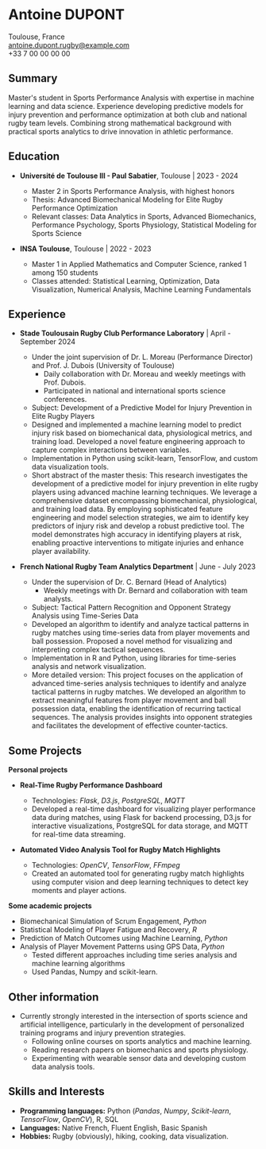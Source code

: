 # Antoine DUPONT

Toulouse, France  
antoine.dupont.rugby@example.com  
+33 7 00 00 00 00

## Summary

Master's student in Sports Performance Analysis with expertise in machine learning and data science. Experience developing predictive models for injury prevention and performance optimization at both club and national rugby team levels. Combining strong mathematical background with practical sports analytics to drive innovation in athletic performance.

## Education

* **Université de Toulouse III - Paul Sabatier**, Toulouse | 2023 - 2024
    * Master 2 in Sports Performance Analysis, with highest honors
    * Thesis: Advanced Biomechanical Modeling for Elite Rugby Performance Optimization
    * Relevant classes: Data Analytics in Sports, Advanced Biomechanics, Performance Psychology, Sports Physiology, Statistical Modeling for Sports Science

* **INSA Toulouse**, Toulouse | 2022 - 2023
    * Master 1 in Applied Mathematics and Computer Science, ranked 1 among 150 students
    * Classes attended: Statistical Learning, Optimization, Data Visualization, Numerical Analysis, Machine Learning Fundamentals

## Experience

* **Stade Toulousain Rugby Club Performance Laboratory** | April - September 2024
    * Under the joint supervision of Dr. L. Moreau (Performance Director) and Prof. J. Dubois (University of Toulouse)
        * Daily collaboration with Dr. Moreau and weekly meetings with Prof. Dubois.
        * Participated in national and international sports science conferences.
    * Subject: Development of a Predictive Model for Injury Prevention in Elite Rugby Players
    * Designed and implemented a machine learning model to predict injury risk based on biomechanical data, physiological metrics, and training load. Developed a novel feature engineering approach to capture complex interactions between variables.
    * Implementation in Python using scikit-learn, TensorFlow, and custom data visualization tools.
    * Short abstract of the master thesis: This research investigates the development of a predictive model for injury prevention in elite rugby players using advanced machine learning techniques. We leverage a comprehensive dataset encompassing biomechanical, physiological, and training load data. By employing sophisticated feature engineering and model selection strategies, we aim to identify key predictors of injury risk and develop a robust predictive tool. The model demonstrates high accuracy in identifying players at risk, enabling proactive interventions to mitigate injuries and enhance player availability.

* **French National Rugby Team Analytics Department** | June - July 2023
    * Under the supervision of Dr. C. Bernard (Head of Analytics)
        * Weekly meetings with Dr. Bernard and collaboration with team analysts.
    * Subject: Tactical Pattern Recognition and Opponent Strategy Analysis using Time-Series Data
    * Developed an algorithm to identify and analyze tactical patterns in rugby matches using time-series data from player movements and ball possession. Proposed a novel method for visualizing and interpreting complex tactical sequences.
    * Implementation in R and Python, using libraries for time-series analysis and network visualization.
    * More detailed version: This project focuses on the application of advanced time-series analysis techniques to identify and analyze tactical patterns in rugby matches. We developed an algorithm to extract meaningful features from player movement and ball possession data, enabling the identification of recurring tactical sequences. The analysis provides insights into opponent strategies and facilitates the development of effective counter-tactics.

## Some Projects

**Personal projects**

* **Real-Time Rugby Performance Dashboard**
    * Technologies: *Flask*, *D3.js*, *PostgreSQL*, *MQTT*
    * Developed a real-time dashboard for visualizing player performance data during matches, using Flask for backend processing, D3.js for interactive visualizations, PostgreSQL for data storage, and MQTT for real-time data streaming.

* **Automated Video Analysis Tool for Rugby Match Highlights**
    * Technologies: *OpenCV*, *TensorFlow*, *FFmpeg*
    * Created an automated tool for generating rugby match highlights using computer vision and deep learning techniques to detect key moments and player actions.

**Some academic projects**

* Biomechanical Simulation of Scrum Engagement, _Python_
* Statistical Modeling of Player Fatigue and Recovery, _R_
* Prediction of Match Outcomes using Machine Learning, _Python_
* Analysis of Player Movement Patterns using GPS Data, _Python_
    * Tested different approaches including time series analysis and machine learning algorithms
    * Used Pandas, Numpy and scikit-learn.

## Other information ##

* Currently strongly interested in the intersection of sports science and artificial intelligence, particularly in the development of personalized training programs and injury prevention strategies.
    * Following online courses on sports analytics and machine learning.
    * Reading research papers on biomechanics and sports physiology.
    * Experimenting with wearable sensor data and developing custom data analysis tools.

## Skills and Interests

* **Programming languages:** Python (*Pandas*, *Numpy*, *Scikit-learn*, *TensorFlow*, *OpenCV*), R, SQL
* **Languages:** Native French, Fluent English, Basic Spanish
* **Hobbies:** Rugby (obviously), hiking, cooking, data visualization.